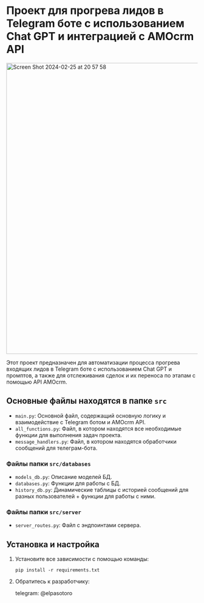 # Проект для прогрева лидов в Telegram боте с использованием Chat GPT и интеграцией с AMOcrm API

<img width="766" alt="Screen Shot 2024-02-25 at 20 57 58" src="https://github.com/itsjustadev/ai-crm-project/assets/86054371/74ec6437-2016-4dad-ab34-ed673067b04d">

Этот проект предназначен для автоматизации процесса прогрева входящих лидов в Telegram боте с использованием Chat GPT и промптов, а также для отслеживания сделок и их переноса по этапам с помощью API AMOcrm.

## Основные файлы находятся в папке `src`

- `main.py`: Основной файл, содержащий основную логику и взаимодействие с Telegram ботом и AMOcrm API.
- `all_functions.py`: Файл, в котором находятся все необходимые функции для выполнения задач проекта.
- `message_handlers.py`: Файл, в котором находятся обработчики сообщений для телеграм-бота.

### Файлы папки `src/databases`

- `models_db.py`: Описание моделей БД.
- `databases.py`: Функции для работы с БД.
- `history_db.py`: Динамические таблицы с историей сообщений для разных пользователей + функции для работы с ними.

### Файлы папки `src/server`

- `server_routes.py`: Файл с эндпоинтами сервера.

## Установка и настройка

1. Установите все зависимости с помощью команды:

   ```shell
   pip install -r requirements.txt
   ```

2. Обратитесь к разработчику:

   telegram: @elpasotoro
